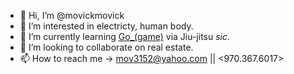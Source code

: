 - 👋 Hi, I’m @movickmovick
- 👀 I’m interested in electricty, human body. 
- 🌱 I’m currently learning [Go_(game)](https://justinthemovie.github.io/) via Jiu-jitsu *sic*.
- 💞️ I’m looking to collaborate on real estate.
- 📫 How to reach me -> mov3152@yahoo.com || <970.367.6017>

<!---
movickmovick/movickmovick is a ✨ special ✨ repository because its `README.md` (this file) appears on your GitHub profile.
You can click the Preview link to take a look at your changes.
--->
